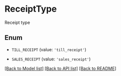 # ReceiptType

Receipt type

## Enum

* `TILL_RECEIPT` (value: `'till_receipt'`)

* `SALES_RECEIPT` (value: `'sales_receipt'`)

[[Back to Model list]](../README.md#documentation-for-models) [[Back to API list]](../README.md#documentation-for-api-endpoints) [[Back to README]](../README.md)


